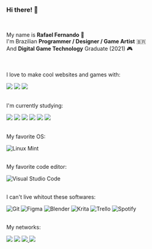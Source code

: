 ### Hi there! 👋
<br>

My name is **Rafael Fernando** :bearded_person:		 <br> 
I'm Brazilian **Programmer / Designer / Game Artist** :brazil:	<br> 
And **Digital Game Technology** Graduate (2021) :video_game:	

<br>

I love to make cool websites and games with:  

<img src="https://img.shields.io/badge/HTML5-E34F26?style=for-the-badge&logo=&logoColor=white" /> <img src="https://img.shields.io/badge/CSS3 / sass-1572B6?style=for-the-badge&logo=&logoColor=white" /> <img src="https://img.shields.io/badge/JavaScript-F7DF1E?style=for-the-badge&logo=&logoColor=black" />
<br><br>

I'm currently studying:

<img src="https://img.shields.io/badge/NODEJS-1ED760?style=for-the-badge&logo=&logoColor=white" /> <img src="https://img.shields.io/badge/REACTJS-1572B6?style=for-the-badge&logo=&logoColor=white" /> <img src="https://img.shields.io/badge/Spline 3D-E91E63?style=for-the-badge&logo=&logoColor=white" /> <img src="https://img.shields.io/badge/PlayCanvas-D64E0E?style=for-the-badge&logo=white" /> <img src="https://img.shields.io/badge/PixiJS-E91E63?style=for-the-badge&logo=white" />  <img src="https://img.shields.io/badge/threejs-black?style=for-the-badge&logo=&logoColor=white" /> 
<br><br>

My favorite OS:

![Linux Mint](https://img.shields.io/badge/Linux%20Mint-87CF3E?style=for-the-badge&logo=&logoColor=white)
<br><br>

My favorite code editor:

![Visual Studio Code](https://img.shields.io/badge/Visual%20Studio%20Code-0078d7.svg?style=for-the-badge&logo=&logoColor=white)
<br><br>

I can't live whitout these softwares:

![Git](https://img.shields.io/badge/git-%23F05033.svg?style=for-the-badge&logo=&logoColor=white) 
![Figma](https://img.shields.io/badge/figma-%23F24E1E.svg?style=for-the-badge&logo=&logoColor=white) 
![Blender](https://img.shields.io/badge/blender-%23F5792A.svg?style=for-the-badge&logo=&logoColor=white) 
![Krita](https://img.shields.io/badge/Krita-203759?style=for-the-badge&logo=&logoColor=EEF37B) 
![Trello](https://img.shields.io/badge/Trello-%23026AA7.svg?style=for-the-badge&logo=&logoColor=white) 
![Spotify](https://img.shields.io/badge/Spotify-1ED760?style=for-the-badge&logo=&logoColor=white)
<br><br>

My networks:

<a href="https://www.linkedin.com/in/rafaelr92f/"> <img src="https://img.shields.io/badge/LinkedIn-0077B5?style=for-the-badge&logo=&logoColor=white" /></a> 
<a href="https://www.behance.net/rafaelr92f"> <img src="https://img.shields.io/badge/Behance-1769ff?style=for-the-badge&logo=&logoColor=white" /></a> 
<a href="https://www.github.com/rafaelr92f"> <img src="https://img.shields.io/badge/github-%23121011.svg?style=for-the-badge&logo=&logoColor=white" /> </a>
<a href="https://www.codepen.io/rafaelr92f"> <img src="https://img.shields.io/badge/codepen-%23000011.svg?style=for-the-badge&logo=&logoColor=white" /> </a>
